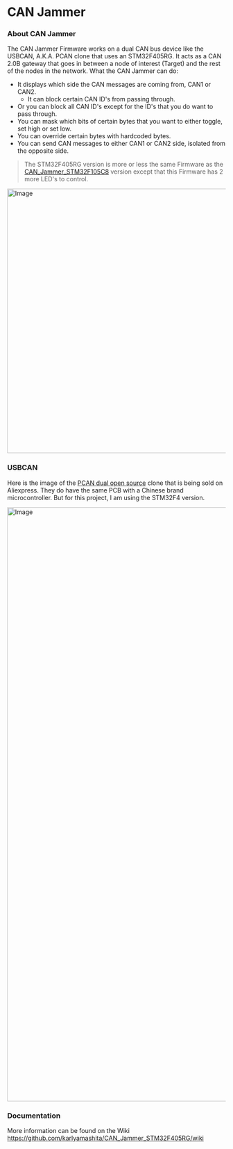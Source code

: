 # CAN Jammer

### About CAN Jammer
The CAN Jammer Firmware works on a dual CAN bus device like the USBCAN, A.K.A. PCAN clone that uses an STM32F405RG. It acts as a CAN 2.0B gateway that goes in between a node of interest (Target) and the rest of the nodes in the network. 
What the CAN Jammer can do:<br>
* It displays which side the CAN messages are coming from, CAN1 or CAN2.
  * It can block certain CAN ID's from passing through.
* Or you can block all CAN ID's except for the ID's that you do want to pass through.
* You can mask which bits of certain bytes that you want to either toggle, set high or set low.
* You can override certain bytes with hardcoded bytes.
* You can send CAN messages to either CAN1 or CAN2 side, isolated from the opposite side.

>The STM32F405RG version is more or less the same Firmware as the [CAN_Jammer_STM32F105C8](https://github.com/karlyamashita/CAN_Jammer_STM32F105RB) version except that this Firmware has 2 more LED's to control.

<img width="1024" height="609" alt="Image" src="https://github.com/user-attachments/assets/9419c315-3baa-4cbc-ba5d-8452d9d5ef27" />

### USBCAN
Here is the image of the [PCAN dual open source](https://www.aliexpress.us/item/3256808451647147.html) clone that is being sold on Aliexpress. They do have the same PCB with a Chinese brand microcontroller. But for this project, I am using the STM32F4 version. 

<img width="2048" height="1368" alt="Image" src="https://github.com/user-attachments/assets/08322bde-015f-488e-a1a6-e60ca0565f6e" />

### Documentation
More information can be found on the Wiki https://github.com/karlyamashita/CAN_Jammer_STM32F405RG/wiki

